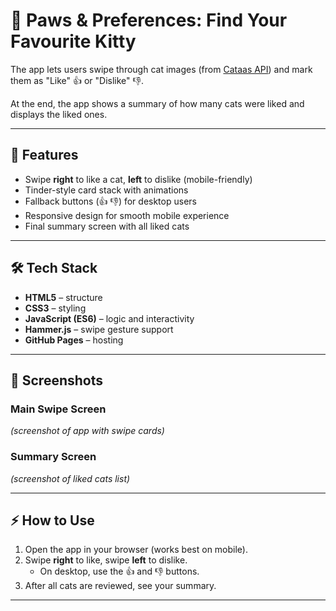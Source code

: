 # 🐾 Paws & Preferences: Find Your Favourite Kitty

The app lets users swipe through cat images (from [Cataas API](https://cataas.com/)) and mark them as "Like" 👍 or "Dislike" 👎.  

At the end, the app shows a summary of how many cats were liked and displays the liked ones.

---

## 🚀 Features
- Swipe **right** to like a cat, **left** to dislike (mobile-friendly)
- Tinder-style card stack with animations
- Fallback buttons (👍 👎) for desktop users
- Responsive design for smooth mobile experience
- Final summary screen with all liked cats

---

## 🛠️ Tech Stack
- **HTML5** – structure
- **CSS3** – styling
- **JavaScript (ES6)** – logic and interactivity
- **Hammer.js** – swipe gesture support
- **GitHub Pages** – hosting

---

## 📸 Screenshots
### Main Swipe Screen
*(screenshot of app with swipe cards)*  

### Summary Screen
*(screenshot of liked cats list)*  

---

## ⚡ How to Use
1. Open the app in your browser (works best on mobile).  
2. Swipe **right** to like, swipe **left** to dislike.  
   - On desktop, use the 👍 and 👎 buttons.  
3. After all cats are reviewed, see your summary.  

---
